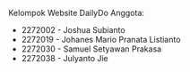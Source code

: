 Kelompok Website DailyDo
Anggota:
- 2272002 - Joshua Subianto
- 2272019 - Johanes Mario Pranata Listianto
- 2272030 - Samuel Setyawan Prakasa
- 2272038 - Julyanto Jie
